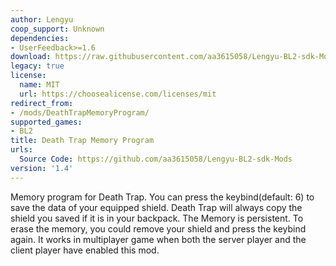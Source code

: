 ```yaml
---
author: Lengyu
coop_support: Unknown
dependencies:
- UserFeedback>=1.6
download: https://raw.githubusercontent.com/aa3615058/Lengyu-BL2-sdk-Mods/main/DeathTrapMemory/DeathTrapMemory.zip
legacy: true
license:
  name: MIT
  url: https://choosealicense.com/licenses/mit
redirect_from:
- /mods/DeathTrapMemoryProgram/
supported_games:
- BL2
title: Death Trap Memory Program
urls:
  Source Code: https://github.com/aa3615058/Lengyu-BL2-sdk-Mods
version: '1.4'
---
```

Memory program for Death Trap. You can press the keybind(default: 6) to save the data of your equipped shield. Death Trap will always copy the shield you saved if it is in your backpack.
The Memory is persistent.
To erase the memory, you could remove your shield and press the keybind again.
It works in multiplayer game when both the server player and the client player have enabled this mod.